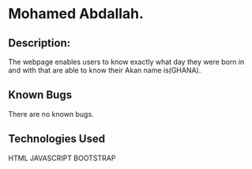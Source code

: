 # Mohamed Abdallah.
## Description:
The webpage enables users to know exactly what day they were born in and with that are able to know their Akan name is(GHANA).
## Known Bugs
There are no known bugs.
## Technologies Used
 HTML JAVASCRIPT BOOTSTRAP
